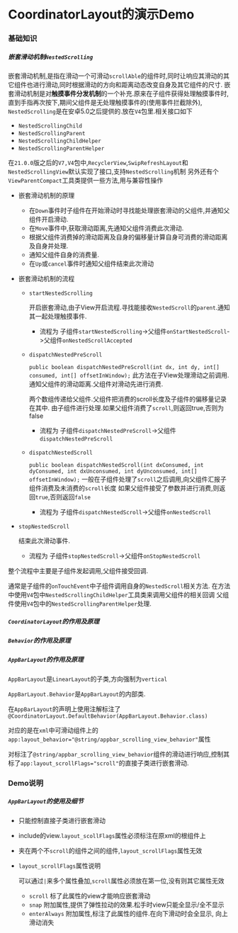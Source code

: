 # CoordinatorLayout的演示Demo

### 基础知识
##### 嵌套滑动机制`NestedScrolling`
嵌套滑动机制,是指在滑动一个可滑动`scrollAble`的组件时,同时让响应其滑动的其它组件也进行滑动,同时根据滑动的方向和距离动态改变自身及其它组件的尺寸.
嵌套滑动机制是对**触摸事件分发机制**的一个补充.原来在子组件获得处理触摸事件时,直到手指再次按下,期间父组件是无处理触摸事件的(使用事件拦截除外),
`NestedScrolling`是在安卓5.0之后提供的.放在`V4`包里.相关接口如下
* `NestedScrollingChild`
* `NestedScrollingParent`
* `NestedScrollingChildHelper`
* `NestedScrollingParentHelper`

在`21.0.0`版之后的`V7,V4`包中,`RecyclerView`,`SwipRefreshLayout`和`NestedScrollingView`默认实现了接口,支持`NestedScrolling`机制
另外还有个`ViewParentCompact`工具类提供一些方法,用与兼容性操作

* 嵌套滑动机制的原理

    * 在`Down`事件时子组件在开始滑动时寻找能处理嵌套滑动的父组件,并通知父组件开启滑动.
    * 在`Move`事件中,获取滑动距离,先通知父组件消费此次滑动.
    * 根据父组件消费掉的滑动距离及自身的偏移量计算自身可消费的滑动距离及自身并处理.
    * 通知父组件自身的消费量.
    * 在`Up`或`cancel`事件时通知父组件结束此次滑动
* 嵌套滑动机制的流程
    * `startNestedScrolling`

        开启嵌套滑动,由子View开启流程.寻找能接收`NestedScroll`的`parent`.通知其一起处理触摸事件.
        * 流程为 子组件`startNestedScrolling`->父组件`onStartNestedScroll`->父组件`onNestedScrollAccepted`
    * `dispatchNestedPreScroll`

        `public boolean dispatchNestedPreScroll(int dx, int dy, int[] consumed, int[] offsetInWindow);`
       此方法在子View处理滑动之前调用.通知父组件的滑动距离.父组件对滑动先进行消费.

        两个数组传递给父组件.父组件把消费的scroll长度及子组件的偏移量记录在其中.
        由子组件进行处理.如果父组件消费了`scroll`,则返回true,否则为false
        * 流程为 子组件`dispatchNestedPreScroll`->父组件`dispatchNestedPreScroll`
    * `dispatchNestedScroll`

        `public boolean dispatchNestedScroll(int dxConsumed, int dyConsumed,
                     int dxUnconsumed, int dyUnconsumed, int[] offsetInWindow);`
       一般在子组件处理了`scroll`之后调用,向父组件汇报子组件消费及未消费的`scroll`长度
      如果父组件接受了参数并进行消费,则返回`true`,否则返回`false`
      * 流程为 子组件`dispatchNestedScroll`->父组件`onNestedScroll`
*   `stopNestedScroll`

       结束此次滑动事件.
       * 流程为 子组件`stopNestedScroll`->父组件`onStopNestedScroll`

整个流程中主要是子组件发起调用,父组件接受回调.

通常是子组件的`onTouchEvent`中子组件调用自身的`NestedScroll`相关方法.
在方法中使用`V4`包中`NestedScrollingChildHelper`工具类来调用父组件的相关回调
父组件使用`V4`包中的`NestedScrollingParentHelper`处理.

##### `CoordinatorLayout`的作用及原理
##### `Behavior`的作用及原理
##### `AppBarLayout`的作用及原理
`AppBarLayout`是`LinearLayout`的子类,方向强制为`vertical`

`AppBarLayout.Behavior`是`AppBarLayout`的内部类.

在`AppBarLayout`的声明上使用注解标注了`@CoordinatorLayout.DefaultBehavior(AppBarLayout.Behavior.class)`

对应的是在`xml`中可滑动组件上的`app:layout_behavior="@string/appbar_scrolling_view_behavior"`属性

对标注了`@string/appbar_scrolling_view_behavior`组件的滑动进行响应,控制其标了`app:layout_scrollFlags="scroll"`的直接子类进行嵌套滑动.
### Demo说明
##### `AppBarLayout`的使用及细节
* 只能控制直接子类进行嵌套滑动
* include的view.`layout_scollFlags`属性必须标注在原xml的根组件上
* 夹在两个不`scroll`的组件之间的组件,`layout_scrollFlags`属性无效
* `layout_scrollFlags`属性说明

    可以通过`|`来多个属性叠加,`scroll`属性必须放在第一位,没有则其它属性无效
    * `scroll` 标了此属性的view才能响应嵌套滑动
    * `snap` 附加属性,提供了弹性拉动的效果.松手时view只能全显示/全不显示
    * `enterAlways` 附加属性,标注了此属性的组件.在向下滑动时会全显示,
    向上滑动消失



